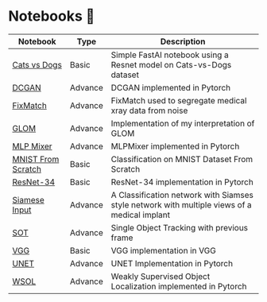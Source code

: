 # Notebooks  📓

<p align="center">

| Notebook  | Type | Description |
| ------------- | ------------- | ------------- |
| [Cats vs Dogs](https://github.com/himanshu-dutta/notebooks/blob/master/basic/Cats%20V%20Dogs.ipynb)  | Basic | Simple FastAI notebook using a Resnet model on Cats-vs-Dogs dataset |
| [DCGAN](https://github.com/himanshu-dutta/notebooks/blob/master/advance/DCGAN.ipynb)  | Advance | DCGAN implemented in Pytorch |
| [FixMatch](https://github.com/himanshu-dutta/notebooks/blob/master/advance/FixMatch.ipynb)  | Advance | FixMatch used to segregate medical xray data from noise |
| [GLOM](https://github.com/himanshu-dutta/notebooks/blob/master/advance/GLOM.ipynb)  | Advance | Implementation of my interpretation of GLOM |
| [MLP Mixer](https://github.com/himanshu-dutta/notebooks/blob/master/advance/MLP%20Mixer.ipynb)  | Advance | MLPMixer implemented in Pytorch |
| [MNIST From Scratch](https://github.com/himanshu-dutta/notebooks/blob/master/basic/MNIST%20From%20Scratch.ipynb)  | Basic | Classification on MNIST Dataset From Scratch  |
| [ResNet-34](https://github.com/himanshu-dutta/notebooks/blob/master/basic/ResNet34.ipynb)  | Basic | ResNet-34 implementation in Pytorch  |
| [Siamese Input](https://github.com/himanshu-dutta/notebooks/blob/master/advance/Siamese%20Input.ipynb)  | Advance | A Classification network with Siamses style network with multiple views of a medical implant |
| [SOT](https://github.com/himanshu-dutta/notebooks/blob/master/advance/SOT.ipynb)  | Advance | Single Object Tracking with previous frame |
| [VGG](https://github.com/himanshu-dutta/notebooks/blob/master/basic/VGG.ipynb)  | Basic | VGG implementation in VGG  |
| [UNET](https://github.com/himanshu-dutta/notebooks/blob/master/advance/UNET.ipynb)  | Advance | UNET Implementation in Pytorch |
| [WSOL](https://github.com/himanshu-dutta/notebooks/blob/master/advance/WSOL.ipynb)  | Advance | Weakly Supervised Object Localization implemented in Pytorch |

</p>